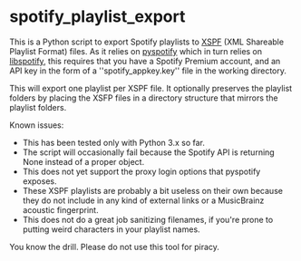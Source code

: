 spotify_playlist_export
=======================

This is a Python script to export Spotify playlists to [XSPF](http://www.xspf.org/)
(XML Shareable Playlist Format) files.  As it relies on
[pyspotify](https://github.com/mopidy/pyspotify) which in turn relies on
[libspotify](https://developer.spotify.com/technologies/libspotify/), this
requires that you have a Spotify Premium account, and an API key in the form of
a ''spotify_appkey.key'' file in the working directory.

This will export one playlist per XSPF file. It optionally preserves the
playlist folders by placing the XSFP files in a directory structure that
mirrors the playlist folders.

Known issues:
- This has been tested only with Python 3.x so far.
- The script will occasionally fail because the Spotify API is returning None
instead of a proper object.
- This does not yet support the proxy login options that pyspotify exposes.
- These XSPF playlists are probably a bit useless on their own because they do
not include in any kind of external links or a MusicBrainz acoustic fingerprint.
- This does not do a great job sanitizing filenames, if you're prone to putting
weird characters in your playlist names.

You know the drill. Please do not use this tool for piracy.
